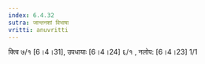 ```yaml
---
index: 6.4.32
sutra: जान्तनशां विभाषा
vritti: anuvritti
---
```


क्त्वि ७/१  [6।4।31], उपधायाः [6।4।24]  ६/१  , नलोप:  [6।4।23] 1/1 